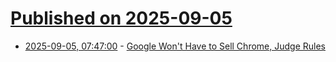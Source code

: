 # [Published on 2025-09-05](index.md)

* [2025-09-05, 07:47:00](https://soylentnews.org/article.pl?sid=25/09/04/0419219&from=rss) - [Google Won't Have to Sell Chrome, Judge Rules](https://soylentnews.org/article.pl?sid=25/09/04/0419219&from=rss)
